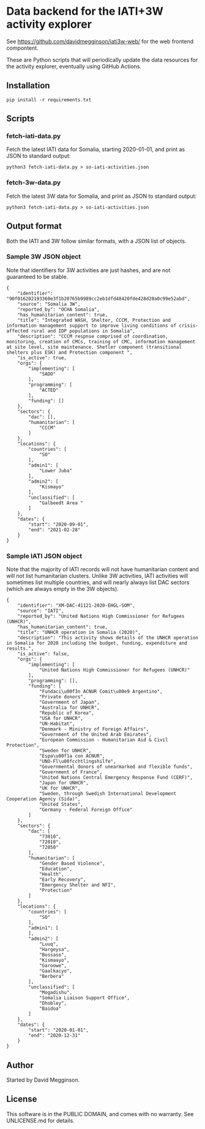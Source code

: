 Data backend for the IATI+3W activity explorer
==============================================

See https://github.com/davidmegginson/iati3w-web/ for the web frontend compontent.

These are Python scripts that will periodically update the data resources for the activity explorer, eventually using GitHub Actions.

## Installation

```
pip install -r requirements.txt
```

## Scripts

### fetch-iati-data.py

Fetch the latest IATI data for Somalia, starting 2020-01-01, and print as JSON to standard output:

```
python3 fetch-iati-data.py > so-iati-activities.json
```

### fetch-3w-data.py

Fetch the latest 3W data for Somalia, and print as JSON to standard output:

```
python3 fetch-iati-data.py > so-iati-activities.json
```

## Output format

Both the IATI and 3W follow similar formats, with a JSON list of objects.

### Sample 3W JSON object

Note that identifiers for 3W activities are just hashes, and are not guaranteed to be stable.

```
{
    "identifier": "90f016202193360e3f1b20765b9989cc2eb1dfd48420fde428d20a0c99e52abd",
    "source": "Somalia 3W",
    "reported_by": "OCHA Somalia",
    "has_humanitarian_content": true,
    "title": "Integrated WASH, Shelter, CCCM, Protection and information management support to improve living conditions of crisis-affected rural and IDP populations in Somalia",
    "description": "CCCM respnse comprised of coordination, monitoring, creation of CMCs, training of CMC, information management at site level, site maintenance. Shetler component (transitional shelters plus ESK) and Protection component ",
    "is_active": true,
    "orgs": {
        "implementing": [
            "SADO"
        ],
        "programming": [
            "ACTED"
        ],
        "funding": []
    },
    "sectors": {
        "dac": [],
        "humanitarian": [
            "CCCM"
        ]
    },
    "locations": {
        "countries": [
            "SO"
        ],
        "admin1": [
            "Lower Juba"
        ],
        "admin2": [
            "Kismayo"
        ],
        "unclassified": [
            "Galbeedt Area "
        ]
    },
    "dates": {
        "start": "2020-09-01",
        "end": "2021-02-28"
    }
}
```

### Sample IATI JSON object

Note that the majority of IATI records will not have humanitarian content and will not list humanitarian clusters. Unlike 3W activities, IATI activities will sometimes list multiple countries, and will nearly always list DAC sectors (which are always empty in the 3W objects).


```
{
    "identifier": "XM-DAC-41121-2020-EHGL-SOM",
    "source": "IATI",
    "reported_by": "United Nations High Commissioner for Refugees (UNHCR)",
    "has_humanitarian_content": true,
    "title": "UNHCR operation in Somalia (2020)",
    "description": "This activity shows details of the UNHCR operation in Somalia for 2020 including the budget, funding, expenditure and results.",
    "is_active": false,
    "orgs": {
        "implementing": [
            "United Nations High Commissioner for Refugees (UNHCR)"
        ],
        "programming": [],
        "funding": [
            "Fundaci\u00f3n ACNUR Comit\u00e9 Argentino",
            "Private donors",
            "Government of Japan",
            "Australia for UNHCR",
            "Republic of Korea",
            "USA for UNHCR",
            "UN-Habitat",
            "Denmark - Ministry of Foreign Affairs",
            "Government of the United Arab Emirates",
            "European Commission - Humanitarian Aid & Civil Protection",
            "Sweden for UNHCR",
            "Espa\u00f1a con ACNUR",
            "UNO-Fl\u00fcchtlingshilfe",
            "Governmental donors of unearmarked and flexible funds",
            "Government of France",
            "United Nations Central Emergency Response Fund (CERF)",
            "Japan for UNHCR",
            "UK for UNHCR",
            "Sweden, through Swedish International Development Cooperation Agency (Sida)",
            "United States",
            "Germany - Federal Foreign Office"
        ]
    },
    "sectors": {
        "dac": [
            "73010",
            "72010",
            "72050"
        ],
        "humanitarian": [
            "Gender Based Violence",
            "Education",
            "Health",
            "Early Recovery",
            "Emergency Shelter and NFI",
            "Protection"
        ]
    },
    "locations": {
        "countries": [
            "SO"
        ],
        "admin1": [
        ],
        "admin2": [
            "Luuq",
            "Hargeysa",
            "Bossaso",
            "Kismaayo",
            "Garoowe",
            "Gaalkacyo",
            "Berbera"
        ],
        "unclassified": [
            "Mogadishu",
            "Somalia Liaison Support Office",
            "Dhobley",
            "Baidoa"
        ]
    },
    "dates": {
        "start": "2020-01-01",
        "end": "2020-12-31"
    }
}
```

## Author

Started by David Megginson.

## License

This software is in the PUBLIC DOMAIN, and comes with no warranty. See UNLICENSE.md for details.

